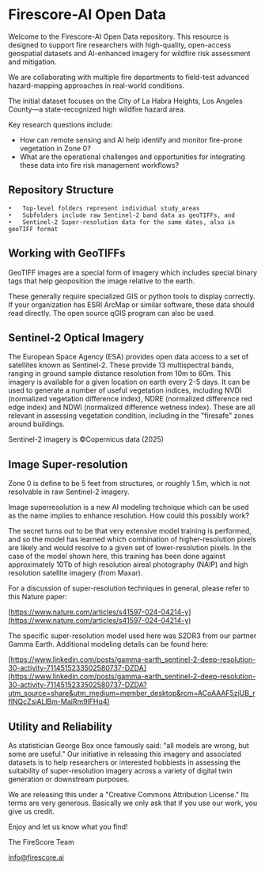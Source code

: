 # Firescore-AI Open Data

Welcome to the Firescore-AI Open Data repository. This resource is designed to support fire researchers with high-quality, open-access geospatial datasets and AI-enhanced imagery for wildfire risk assessment and mitigation.

We are collaborating with multiple fire departments to field-test advanced hazard-mapping approaches in real-world conditions.

The initial dataset focuses on the City of La Habra Heights, Los Angeles County—a state-recognized high wildfire hazard area.

Key research questions include:

* 	How can remote sensing and AI help identify and monitor fire-prone vegetation in Zone 0?
* What are the operational challenges and opportunities for integrating these data into fire risk management workflows?


## Repository Structure
	•	Top-level folders represent individual study_areas 
	•	Subfolders include raw Sentinel-2 band data as geoTIFFs, and 
	•	Sentinel-2 Super-resolution data for the same dates, also in geoTIFF format
	
## Working with GeoTIFFs

GeoTIFF images are a special form of imagery which includes special binary tags that help geoposition the image relative to the earth.

These generally require specialized GIS or python tools to display correctly.  If your organization has ESRI ArcMap or similar software, these data should read directly.  The open source qGIS program can also be used.

## Sentinel-2 Optical Imagery

The European Space Agency (ESA) provides open data access to a set of satellites known as Sentinel-2. These provide 13 multispectral bands, ranging in ground sample distance resolution from 10m to 60m. This imagery is available for a given location on earth every 2-5 days. It can be used to generate a number of useful vegetation indices, including NVDI (normalized vegetation difference index), NDRE (normalized difference red edge index) and NDWI (normalized difference wetness index). These are all relevant in assessing vegetation condition, including in the "firesafe" zones around buildings.

Sentinel-2 imagery is ©Copernicus data (2025)

## Image Super-resolution

Zone 0 is define to be 5 feet from structures, or roughly 1.5m, which is not resolvable in raw Sentinel-2 imagery.

Image superresolution is a new AI modeling technique which can be used as the name implies to enhance resolution. How could this possibly work?

The secret turns out to be that very extensive model training is performed, and so the model has learned which combination of higher-resolution pixels are likely and would resolve to a given set of lower-resolution pixels. In the case of the model shown here, this training has been done against approximately 10Tb of high resolution aireal photography (NAIP) and high resolution satellite imagery (from Maxar).

For a discussion of super-resolution techniques in general, please refer to this Nature paper:

[https://www.nature.com/articles/s41597-024-04214-y](https://www.nature.com/articles/s41597-024-04214-y)

The specific super-resolution model used here was S2DR3 from our partner Gamma Earth.  Additional modeling details can be found here:

[https://www.linkedin.com/posts/gamma-earth_sentinel-2-deep-resolution-30-activity-7114515233502580737-DZDA](https://www.linkedin.com/posts/gamma-earth_sentinel-2-deep-resolution-30-activity-7114515233502580737-DZDA?utm_source=share&utm_medium=member_desktop&rcm=ACoAAAF5zjUB_rflNQcZsiALlBm-MaiRm9lFHq4)

## Utility and Reliability

As statistician George Box once famously said: "all models are wrong, but some are useful." Our initiative in releasing this imagery and associated datasets is to help researchers or interested hobbiests in assessing the suitability of super-resolution imagery across a variety of digital twin generation or downstream purposes.

We are releasing this under a "Creative Commons Attribution License." Its terms are very generous. Basically we only ask that if you use our work, you give us credit.

Enjoy and let us know what you find!

The FireScore Team

info@firescore.ai

